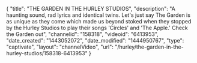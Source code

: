 {
    "title": "THE GARDEN IN THE HURLEY STUDIOS",
    "description": "A haunting sound, rad lyrics and identical twins. Let's just say The Garden is as unique as they come which made us beyond stoked when they stopped by the Hurley Studios to play their songs 'Circles' and 'The Apple.' Check the Garden out",
    "channelid": "158318",
    "videoid": "6413953",
    "date_created": "1443052072",
    "date_modified": "1444950767",
    "type": "captivate",
    "layout": "channelVideo",
    "url": "\/hurley\/the-garden-in-the-hurley-studios\/158318-6413953"
}